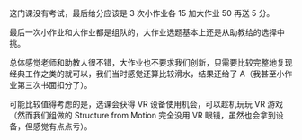 这门课没有考试，最后给分应该是 $3$ 次小作业各 $15$ 加大作业 $50$ 再送 $5$ 分。

最后一次小作业和大作业都是组队的，大作业选题基本上还是从助教给的选择中挑。

总体感觉老师和助教人很不错，大作业也不要求我们创新，只需要比较完整地复现经典工作之类的就可以，我们当时感觉还算比较滑水，结果还给了 A（我甚至小作业第三次书面扣分了）。

可能比较值得考虑的是，选课会获得 VR 设备使用机会，可以趁机玩玩 VR 游戏（然而我们组做的 Structure from Motion 完全没用 VR 眼镜，虽然也会拿到设备，但感觉有点点亏）。
